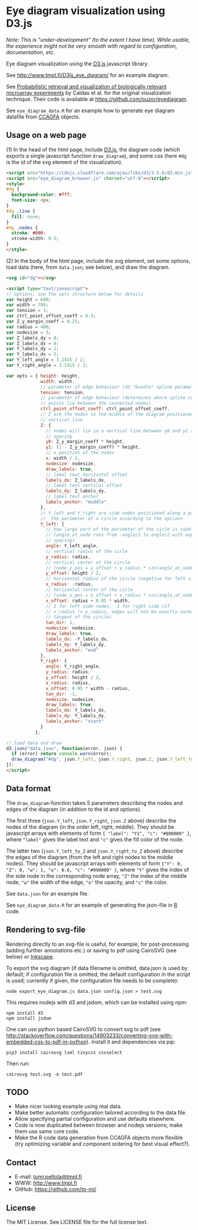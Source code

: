 Eye diagram visualization using D3.js
=====================================

*Note: This is "under-development" (to the extent I have time). While usable, the experience might not be very smooth with regard to configuration, documentation, etc.*

Eye diagram visualization using the [D3.js](http://d3js.org) javascript library.

See http://www.tmpl.fi/D3js_eye_diagram/ for an example diagram.

See [Probabilistic retrieval and visualization of biologically relevant microarray experiments](http://bioinformatics.oxfordjournals.org/content/25/12/i145.full) by Caldas et al. for the original visualization technique. Their code is available at https://github.com/ouzor/eyediagram.

See `eye_diagram_data.R` for an example how to generate eye diagram datafile from [CCAGFA](https://cran.r-project.org/web/packages/CCAGFA/index.html) objects.


Usage on a web page
-------------------

(1) In the head of the html page, include [D3.js](http://d3js.org), the diagram code (which exports a single javascript function `draw_diagram`), and some css (here `#dg` is the id of the svg element of the visualization).

~~~~~ html
<script src="https://cdnjs.cloudflare.com/ajax/libs/d3/3.5.6/d3.min.js" charset="utf-8"></script>
<script src="eye_diagram_browser.js" charset="utf-8"></script>
<style>
#dg {
  background-color: #fff;
  font-size: 4px;
}
#dg .line {
  fill: none;
}
#dg .nodes {
  stroke: #000;
  stroke-width: 0.5;
}
</style>
~~~~~ 

(2) In the body of the html page, include the svg element, set some options, load data (here, from `data.json`; see below), and draw the diagram.

~~~~~ html
<svg id="dg"></svg>

<script type="text/javascript">
// options, see the opts structure below for details
var height = 600;
var width = 700;
var tension = 1;
var ctrl_point_offset_coeff = 0.3;
var Z_y_margin_coeff = 0.25;
var radius = 400;
var nodesize = 3;
var Z_labels_dy = 8;
var Z_labels_dx = 0;
var Y_labels_dy = 2;
var Y_labels_dx = 5;
var Y_left_angle = 3.1415 / 2;
var Y_right_angle = 3.1415 / 2;

var opts = { height: height,
             width: width,
             // parameter of edge behaviour (d3 "bundle" spline parameter)
             tension: tension,
             // parameter of edge behaviour (determines where spline control
             // points lie between the connected nodes)
             ctrl_point_offset_coeff: ctrl_point_offset_coeff,
             // Z are the nodes in the middle of the diagram positioned on a
             // vertical line
             Z: {
               // nodes will lie in a vertical line between y0 and y1 at equal
               // spacing
               y0: Z_y_margin_coeff * height,
               y1: (1 - Z_y_margin_coeff) * height,
               // x position of the nodes
               x: width / 2,
               nodesize: nodesize,
               draw_labels: true,
               // label text horizontal offset
               labels_dx: Z_labels_dx,
               // label text vertical offset
               labels_dy: Z_labels_dy,
               // label text anchor
               labels_anchor: "middle"
             },
             // Y_left and Y_right are side nodes positioned along a part of
             //  the perimeter of a circle according to the options
             Y_left: {
               // how large part of the perimeter of the cirle is used
               // (angle_at_node runs from -angle/2 to angle/2 with equal
               // spacing)
               angle: Y_left_angle,
               // vertical radius of the cirle
               y_radius: radius,
               // vertical center of the circle
               // [node_y_pos = y_offset + y_radius * sin(angle_at_node)]
               y_offset: height / 2,
               // horizontal radius of the circle (negative for left size nodes)
               x_radius: -radius,
               // horizontal center of the cirle
               // [node_x_pos = x_offset + x_radius * cos(angle_at_node)]
               x_offset: radius + 0.05 * width,
               // 1 for left side nodes, -1 for right side (if 
               // x_radius != y_radius, edges will not be exactly normal to the
               // tangent of the circle)
               tan_dir: 1,
               nodesize: nodesize,
               draw_labels: true,
               labels_dx: -Y_labels_dx,
               labels_dy: Y_labels_dy,
               labels_anchor: "end"
             },
             Y_right: {
               angle: Y_right_angle,
               y_radius: radius,
               y_offset: height / 2,
               x_radius: radius,
               x_offset: 0.95 * width - radius,
               tan_dir: -1,
               nodesize: nodesize,
               draw_labels: true,
               labels_dx: Y_labels_dx,
               labels_dy: Y_labels_dy,
               labels_anchor: "start"
             }
           };

// load data and draw
d3.json("data.json", function(error, json) {
  if (error) return console.warn(error);
  draw_diagram("#dg", json.Y_left, json.Y_right, json.Z, json.Y_left_to_Z, json.Y_right_to_Z, opts);
});
</script>
~~~~~ 

Data format
-----------

The `draw_diagram`-function takes 5 parameters describing the nodes and edges of the diagram (in addition to the id and options).

The first three (`json.Y_left`, `json.Y_right`, `json.Z` above) describe the nodes of the diagram (in the order left, right, middle). They should be javascript arrays with elements of form `{ "label": "Y1", "c": "#000000" }`, where `"label"` gives the label text and `"c"` gives the fill color of the node.

The latter two (`json.Y_left_to_Z` and `json.Y_right_to_Z` above) describe the edges of the diagram (from the left and right nodes to the middle nodes). They should be javascript arrays with elements of form `{"Y": 0, "Z": 0, "w": 1, "o": 0.6, "c": "#990000" }`, where `"Y"` gives the index of the side node in the corresponding node array, `"Z"` the index of the middle node, `"w"` the width of the edge, `"o"` the opacity, and `"c"` the color.

See `data.json` for an example file.

See `eye_diagram_data.R` for an example of generating the json-file in [R](https://www.r-project.org) code.


Rendering to svg-file
---------------------

Rendering directly to an svg-file is useful, for example, for post-processing (adding further annotations etc.) or saving to pdf using CairoSVG (see below) or [Inkscape](https://inkscape.org).

To export the svg diagram (if data filename is omitted, data.json is used by default; if configuration file is omitted, the default configuration in the script is used; currently if given, the configuration file needs to be complete):
~~~~~
node export_eye_diagram.js data.json config.json > test.svg
~~~~~

This requires nodejs with d3 and jsdom, which can be installed using npm:
~~~~~
npm install d3
npm install jsdom
~~~~~

One can use python based CairoSVG to convert svg to pdf (see http://stackoverflow.com/questions/14903233/converting-svg-with-embedded-css-to-pdf-in-python). Install it and dependencies via pip:
~~~~~
pip3 install cairosvg lxml tinycss cssselect
~~~~~

Then run:
~~~~~
cairosvg test.svg -o test.pdf
~~~~~


TODO
----

 * Make nicer looking example using real data.
 * Make better automatic configuration tailored according to the data file.
 * Allow specifying partial configuration and use defaults elsewhere.
 * Code is now duplicated between browser and nodejs versions; make them use same core code.
 * Make the R code data generation from CCAGFA objects more flexible (try optimizing variable and component ordering for best visual effect?).


Contact
-------

 * E-mail: tomi.peltola@tmpl.fi
 * WWW: http://www.tmpl.fi
 * GitHub: https://github.com/to-mi/


License
-------

The MIT License. See LICENSE file for the full license text.

